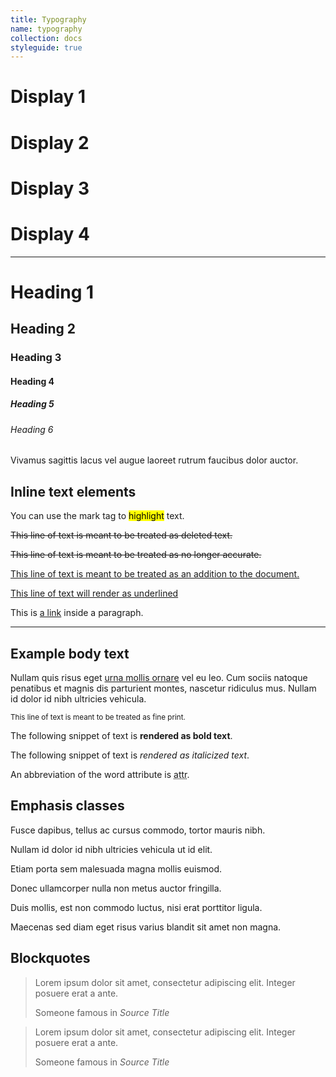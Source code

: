 ```yaml
---
title: Typography
name: typography
collection: docs
styleguide: true
---
```

<div class="bs-docs-section m-t-3">
  <div class="m-t-3"></div>

  <!-- Headings -->

  <div class="row">
    <div class="col-lg-12">
      <h1 class="display-1">Display 1</h1>
      <h1 class="display-2">Display 2</h1>
      <h1 class="display-3">Display 3</h1>
      <h1 class="display-4">Display 4</h1>
    </div>
  </div>
  <hr class="m-y-3">
  <div class="row">
  <div class="col-lg-6">
    <div class="bs-component">
      <h1>Heading 1</h1>
      <h2>Heading 2</h2>
      <h3>Heading 3</h3>
      <h4>Heading 4</h4>
      <h5>Heading 5</h5>
      <h6>Heading 6</h6>
      <p class="lead">Vivamus sagittis lacus vel augue laoreet rutrum faucibus dolor auctor.</p>
    </div>
  </div>
    <div class="col-lg-6">
      <h2>Inline text elements</h2>
      <p>You can use the mark tag to <mark>highlight</mark> text.</p>
      <p><del>This line of text is meant to be treated as deleted text.</del></p>
      <p><s>This line of text is meant to be treated as no longer accurate.</s></p>
      <p><ins>This line of text is meant to be treated as an addition to the document.</ins></p>
      <p><u>This line of text will render as underlined</u></p>
      <p>This is <a href="#0">a link</a> inside a paragraph.</p>
    </div>
  </div>
  <hr class="m-y-3">
  <div class="row">
    <div class="col-lg-6">
      <div class="bs-component">
        <h2>Example body text</h2>
        <p>Nullam quis risus eget <a href="#0">urna mollis ornare</a> vel eu leo. Cum sociis natoque penatibus et magnis dis parturient montes, nascetur ridiculus mus. Nullam id dolor id nibh ultricies vehicula.</p>
        <p><small>This line of text is meant to be treated as fine print.</small></p>
        <p>The following snippet of text is <strong>rendered as bold text</strong>.</p>
        <p>The following snippet of text is <em>rendered as italicized text</em>.</p>
        <p>An abbreviation of the word attribute is <abbr title="attribute">attr</abbr>.</p>
      </div>
    </div>
    <div class="col-lg-6">
      <div class="bs-component">
        <h2>Emphasis classes</h2>
        <p class="text-muted">Fusce dapibus, tellus ac cursus commodo, tortor mauris nibh.</p>
        <p class="text-primary">Nullam id dolor id nibh ultricies vehicula ut id elit.</p>
        <p class="text-warning">Etiam porta sem malesuada magna mollis euismod.</p>
        <p class="text-danger">Donec ullamcorper nulla non metus auctor fringilla.</p>
        <p class="text-success">Duis mollis, est non commodo luctus, nisi erat porttitor ligula.</p>
        <p class="text-info">Maecenas sed diam eget risus varius blandit sit amet non magna.</p>
      </div>
    </div>
  </div>

  <!-- Blockquotes -->

  <div class="row">
    <div class="col-lg-12">
      <h2 id="type-blockquotes">Blockquotes</h2>
    </div>
  </div>
  <div class="row">
    <div class="col-lg-6">
      <div class="bs-component">
        <blockquote class="blockquote">
          <p>Lorem ipsum dolor sit amet, consectetur adipiscing elit. Integer posuere erat a ante.</p>
          <footer class="blockquote-footer">Someone famous in <cite title="Source Title">Source Title</cite></footer>
        </blockquote>
      </div>
    </div>
    <div class="col-lg-6">
      <div class="bs-component">
        <blockquote class="blockquote blockquote-reverse">
          <p>Lorem ipsum dolor sit amet, consectetur adipiscing elit. Integer posuere erat a ante.</p>
          <footer class="blockquote-footer">Someone famous in <cite title="Source Title">Source Title</cite></footer>
        </blockquote>
      </div>
    </div>
  </div>
</div>
